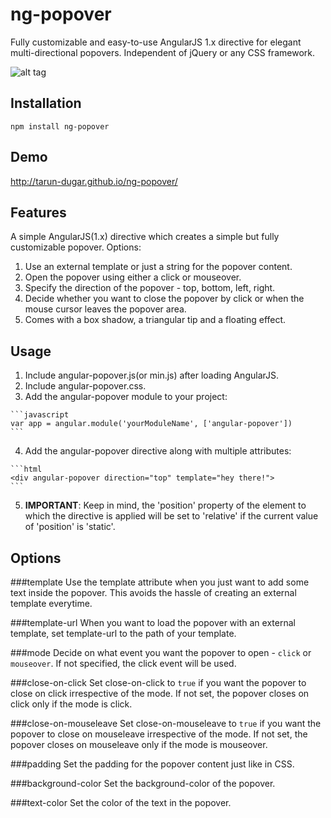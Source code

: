 # ng-popover
Fully customizable and easy-to-use AngularJS 1.x directive for elegant multi-directional popovers. Independent of jQuery or any CSS framework.

![alt tag](https://raw.githubusercontent.com/tarun-dugar/ng-popover/gh-pages/angular-popover.png)

Installation
-----
```code
npm install ng-popover
```

Demo
--------
  http://tarun-dugar.github.io/ng-popover/  

Features
-----------
A simple AngularJS(1.x) directive which creates a simple but fully customizable popover. Options:

  1. Use an external template or just a string for the popover content.
  2. Open the popover using either a click or mouseover.
  3. Specify the direction of the popover - top, bottom, left, right.
  4. Decide whether you want to close the popover by click or when the mouse cursor leaves the popover area.
  5. Comes with a box shadow, a triangular tip and a floating effect.

Usage
-----
  1. Include angular-popover.js(or min.js) after loading AngularJS.
  2. Include angular-popover.css. 
  3. Add the angular-popover module to your project:
  
    ```javascript
    var app = angular.module('yourModuleName', ['angular-popover'])
    ```
  4. Add the angular-popover directive along with multiple attributes:
  
    ```html
    <div angular-popover direction="top" template="hey there!">
    ```
  5. **IMPORTANT**: Keep in mind, the 'position' property of the element to which the directive is applied will be set to 'relative' if the current value of 'position' is 'static'.  

Options
-------
###template
Use the template attribute when you just want to add some text inside the popover. This avoids the hassle of creating an external template everytime.

###template-url
When you want to load the popover with an external template, set template-url to the path of your template.

###mode
Decide on what event you want the popover to open - `click` or `mouseover`. If not specified, the click event will be used.

###close-on-click
Set close-on-click to `true` if you want the popover to close on click irrespective of the mode. If not set, the popover closes on click only if the mode is click.

###close-on-mouseleave
Set close-on-mouseleave to `true` if you want the popover to close on mouseleave irrespective of the mode. If not set, the popover closes on mouseleave only if the mode is mouseover.

###padding
Set the padding for the popover content just like in CSS.

###background-color
Set the background-color of the popover.

###text-color
Set the color of the text in the popover.

